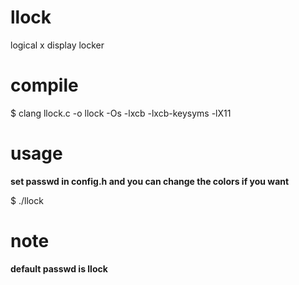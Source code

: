 # llock
logical x display locker

# compile
$ clang llock.c -o llock -Os -lxcb -lxcb-keysyms -lX11

# usage
**set passwd in config.h and you can change the colors if you want**

$ ./llock

# note
**default passwd is llock**
